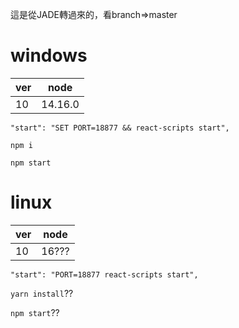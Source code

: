 這是從JADE轉過來的，看branch=>master

# windows

|ver|node|
|--|--|
|10|14.16.0|

`"start": "SET PORT=18877 && react-scripts start",`

`npm i`

`npm start`

# linux

|ver|node|
|--|--|
|10|16???|

`"start": "PORT=18877 react-scripts start",`

`yarn install`??

`npm start`??